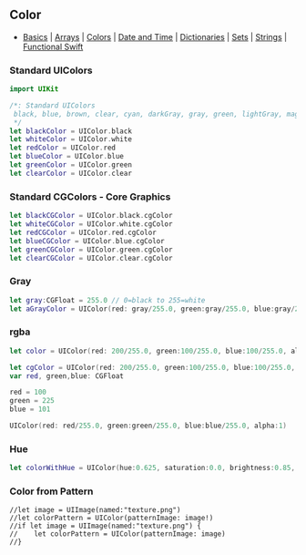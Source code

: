 
## Color

- [Basics](README.md) | [Arrays](array.md) | [Colors](color.md) | [Date and Time](Dates/README.md) | [Dictionaries](dictionary.md) | [Sets](sets.md) | [Strings](strings.md) | [Functional Swift](functional.md)

### Standard UIColors
```swift
import UIKit

/*: Standard UIColors
 black, blue, brown, clear, cyan, darkGray, gray, green, lightGray, magenta, orange, purple, red, white, yellow
 */
let blackColor = UIColor.black
let whiteColor = UIColor.white
let redColor = UIColor.red
let blueColor = UIColor.blue
let greenColor = UIColor.green
let clearColor = UIColor.clear
```

### Standard CGColors - Core Graphics

```swift 
let blackCGColor = UIColor.black.cgColor
let whiteCGColor = UIColor.white.cgColor
let redCGColor = UIColor.red.cgColor
let blueCGColor = UIColor.blue.cgColor
let greenCGColor = UIColor.green.cgColor
let clearCGColor = UIColor.clear.cgColor
```

### Gray

```swift
let gray:CGFloat = 255.0 // 0=black to 255=white
let aGrayColor = UIColor(red: gray/255.0, green:gray/255.0, blue:gray/255.0, alpha:1)
```

### rgba

```swift
let color = UIColor(red: 200/255.0, green:100/255.0, blue:100/255.0, alpha:1)

let cgColor = UIColor(red: 200/255.0, green:100/255.0, blue:100/255.0, alpha:1).cgColor // Use with Core Graphics
var red, green,blue: CGFloat

red = 100
green = 225
blue = 101

UIColor(red: red/255.0, green:green/255.0, blue:blue/255.0, alpha:1)
```

### Hue

```swift
let colorWithHue = UIColor(hue:0.625, saturation:0.0, brightness:0.85, alpha:1.0)
```


### Color from Pattern

```
//let image = UIImage(named:"texture.png")
//let colorPattern = UIColor(patternImage: image!)
//if let image = UIImage(named:"texture.png") {
//    let colorPattern = UIColor(patternImage: image)
//}
```
